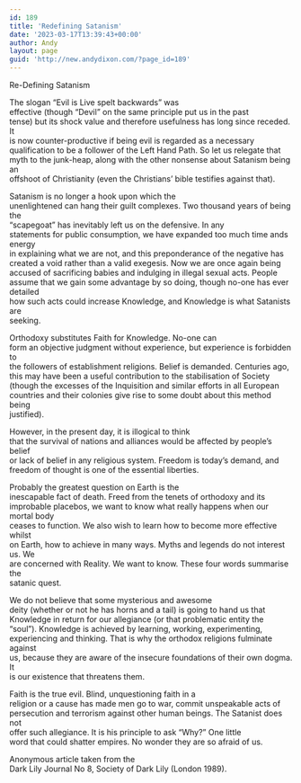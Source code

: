 ```yaml
---
id: 189
title: 'Redefining Satanism'
date: '2023-03-17T13:39:43+00:00'
author: Andy
layout: page
guid: 'http://new.andydixon.com/?page_id=189'
---
```


Re-Defining Satanism

The slogan “Evil is Live spelt backwards” was  
effective (though “Devil” on the same principle put us in the past  
tense) but its shock value and therefore usefulness has long since receded. It  
is now counter-productive if being evil is regarded as a necessary  
qualification to be a follower of the Left Hand Path. So let us relegate that  
myth to the junk-heap, along with the other nonsense about Satanism being an  
offshoot of Christianity (even the Christians’ bible testifies against that).

Satanism is no longer a hook upon which the  
unenlightened can hang their guilt complexes. Two thousand years of being the  
“scapegoat” has inevitably left us on the defensive. In any  
statements for public consumption, we have expanded too much time ands energy  
in explaining what we are not, and this preponderance of the negative has  
created a void rather than a valid exegesis. Now we are once again being  
accused of sacrificing babies and indulging in illegal sexual acts. People  
assume that we gain some advantage by so doing, though no-one has ever detailed  
how such acts could increase Knowledge, and Knowledge is what Satanists are  
seeking.

Orthodoxy substitutes Faith for Knowledge. No-one can  
form an objective judgment without experience, but experience is forbidden to  
the followers of establishment religions. Belief is demanded. Centuries ago,  
this may have been a useful contribution to the stabilisation of Society  
(though the excesses of the Inquisition and similar efforts in all European  
countries and their colonies give rise to some doubt about this method being  
justified).

However, in the present day, it is illogical to think  
that the survival of nations and alliances would be affected by people’s belief  
or lack of belief in any religious system. Freedom is today’s demand, and  
freedom of thought is one of the essential liberties.

Probably the greatest question on Earth is the  
inescapable fact of death. Freed from the tenets of orthodoxy and its  
improbable placebos, we want to know what really happens when our mortal body  
ceases to function. We also wish to learn how to become more effective whilst  
on Earth, how to achieve in many ways. Myths and legends do not interest us. We  
are concerned with Reality. We want to know. These four words summarise the  
satanic quest.

We do not believe that some mysterious and awesome  
deity (whether or not he has horns and a tail) is going to hand us that  
Knowledge in return for our allegiance (or that problematic entity the  
“soul”). Knowledge is achieved by learning, working, experimenting,  
experiencing and thinking. That is why the orthodox religions fulminate against  
us, because they are aware of the insecure foundations of their own dogma. It  
is our existence that threatens them.

Faith is the true evil. Blind, unquestioning faith in a  
religion or a cause has made men go to war, commit unspeakable acts of  
persecution and terrorism against other human beings. The Satanist does not  
offer such allegiance. It is his principle to ask “Why?” One little  
word that could shatter empires. No wonder they are so afraid of us.

Anonymous article taken from the  
Dark Lily Journal No 8, Society of Dark Lily (London 1989).